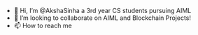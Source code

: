 - 👋 Hi, I’m @AkshaSinha a 3rd year CS students pursuing AIML 
- 💞️ I’m looking to collaborate on AIML and Blockchain Projects!
- 📫 How to reach me 

<!---
AkshaSin/AkshaSin is a ✨ special ✨ repository because its `README.md` (this file) appears on your GitHub profile.
You can click the Preview link to take a look at your changes.
--->
